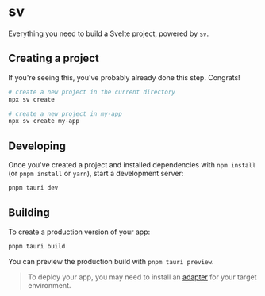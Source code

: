 # sv

Everything you need to build a Svelte project, powered by [`sv`](https://github.com/sveltejs/cli).

## Creating a project

If you're seeing this, you've probably already done this step. Congrats!

```bash
# create a new project in the current directory
npx sv create

# create a new project in my-app
npx sv create my-app
```

## Developing

Once you've created a project and installed dependencies with `npm install` (or `pnpm install` or `yarn`), start a development server:

```bash
pnpm tauri dev
```

## Building

To create a production version of your app:

```bash
pnpm tauri build
```

You can preview the production build with `pnpm tauri preview`.

> To deploy your app, you may need to install an [adapter](https://svelte.dev/docs/kit/adapters) for your target environment.
